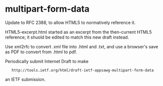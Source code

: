 multipart-form-data
===================

Update to RFC 2388, to allow HTML5 to normatively reference it. 

HTML5-excerpt.html  started as an excerpt from the then-current HTML5 reference; it shuold be edited to match this new draft instead.


Use xml2rfc to convert .xml file into .html and .txt, and use a browser's save as PDF to convert from .html to pdf.

Periodically submit Internet Draft to make

       http://tools.ietf.org/html/draft-ietf-appsawg-multipart-form-data

an IETF submission.


